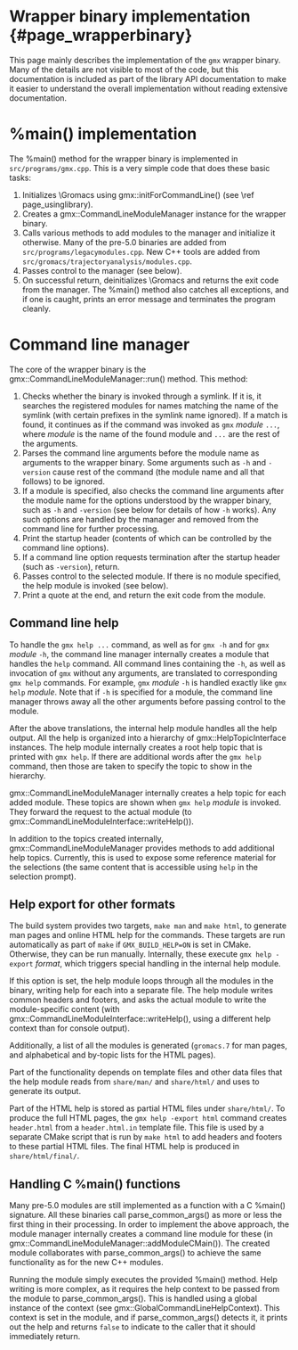 Wrapper binary implementation {#page_wrapperbinary}
=============================

This page mainly describes the implementation of the `gmx` wrapper binary.
Many of the details are not visible to most of the code, but this documentation
is included as part of the library API documentation to make it easier to
understand the overall implementation without reading extensive documentation.

%main() implementation
======================

The %main() method for the wrapper binary is implemented in
`src/programs/gmx.cpp`.  This is a very simple code that does these basic
tasks:
 1. Initializes \Gromacs using gmx::initForCommandLine()
    (see \ref page_usinglibrary).
 2. Creates a gmx::CommandLineModuleManager instance for the wrapper binary.
 3. Calls various methods to add modules to the manager and initialize it
    otherwise.  Many of the pre-5.0 binaries are added from
    `src/programs/legacymodules.cpp`.  New C++ tools are added from
    `src/gromacs/trajectoryanalysis/modules.cpp`.
 4. Passes control to the manager (see below).
 5. On successful return, deinitializes \Gromacs and returns the exit code from
    the manager.
The %main() method also catches all exceptions, and if one is caught, prints an
error message and terminates the program cleanly.

Command line manager
====================

The core of the wrapper binary is the gmx::CommandLineModuleManager::run()
method.  This method:
 1. Checks whether the binary is invoked through a symlink.  If it is, it
    searches the registered modules for names matching the name of the symlink
    (with certain prefixes in the symlink name ignored).  If a match is found,
    it continues as if the command was invoked as `gmx` _module_ `...`, where
    _module_ is the name of the found module and `...` are the rest of the
    arguments.
 2. Parses the command line arguments before the module name as arguments to
    the wrapper binary.  Some arguments such as `-h` and `-version` cause rest
    of the command (the module name and all that follows) to be ignored.
 3. If a module is specified, also checks the command line arguments after the
    module name for the options understood by the wrapper binary, such as `-h`
    and `-version` (see below for details of how `-h` works).  Any such options
    are handled by the manager and removed from the command line for further
    processing.
 4. Print the startup header (contents of which can be controlled by the
    command line options).
 5. If a command line option requests termination after the startup header
    (such as `-version`), return.
 6. Passes control to the selected module.  If there is no module specified,
    the help module is invoked (see below).
 7. Print a quote at the end, and return the exit code from the module.

Command line help
-----------------

To handle the `gmx help ...` command, as well as for `gmx -h` and for
`gmx` _module_ `-h`, the command line manager internally creates a module that
handles the `help` command.  All command lines containing the `-h`, as well as
invocation of `gmx` without any arguments, are translated to corresponding
`gmx help` commands.  For example, `gmx` _module_ `-h` is handled exactly like
`gmx help` _module_.  Note that if `-h` is specified for a module, the command
line manager throws away all the other arguments before passing control to the
module.

After the above translations, the internal help module handles all the help
output.  All the help is organized into a hierarchy of gmx::HelpTopicInterface
instances.  The help module internally creates a root help topic that is
printed with `gmx help`.  If there are additional words after the `gmx help`
command, then those are taken to specify the topic to show in the hierarchy.

gmx::CommandLineModuleManager internally creates a help topic for each added
module.  These topics are shown when `gmx help` _module_ is invoked.
They forward the request to the actual module (to
gmx::CommandLineModuleInterface::writeHelp()).

In addition to the topics created internally, gmx::CommandLineModuleManager
provides methods to add additional help topics.  Currently, this is used to
expose some reference material for the selections (the same content that is
accessible using `help` in the selection prompt).

Help export for other formats
-----------------------------

The build system provides two targets, `make man` and `make html`, to generate
man pages and online HTML help for the commands.  These targets are run
automatically as part of `make` if `GMX_BUILD_HELP=ON` is set in CMake.
Otherwise, they can be run manually.  Internally, these execute
`gmx help -export` _format_, which triggers special handling in the internal
help module.

If this option is set, the help module loops through all the modules in the
binary, writing help for each into a separate file.  The help module writes
common headers and footers, and asks the actual module to write the
module-specific content (with gmx::CommandLineModuleInterface::writeHelp(),
using a different help context than for console output).

Additionally, a list of all the modules is generated (`gromacs.7` for man
pages, and alphabetical and by-topic lists for the HTML pages).

Part of the functionality depends on template files and other data files that
the help module reads from `share/man/` and `share/html/` and uses to generate
its output.

Part of the HTML help is stored as partial HTML files under `share/html/`.
To produce the full HTML pages, the `gmx help -export html` command creates
`header.html` from a `header.html.in` template file.  This file is used by a
separate CMake script that is run by `make html` to add headers and footers to
these partial HTML files.
The final HTML help is produced in `share/html/final/`.

Handling C %main() functions
----------------------------

Many pre-5.0 modules are still implemented as a function with a C %main()
signature.  All these binaries call parse_common_args() as more or less the
first thing in their processing.  In order to implement the above approach, the
module manager internally creates a command line module for these (in
gmx::CommandLineModuleManager::addModuleCMain()).  The created module
collaborates with parse_common_args() to achieve the same functionality as for
the new C++ modules.

Running the module simply executes the provided %main() method.
Help writing is more complex, as it requires the help context to be passed from
the module to parse_common_args().  This is handled using a global instance of
the context (see gmx::GlobalCommandLineHelpContext).  This context is set in
the module, and if parse_common_args() detects it, it prints out the help and
returns `false` to indicate to the caller that it should immediately return.

